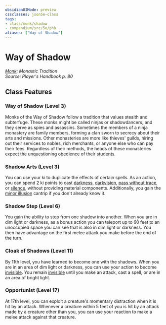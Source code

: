 ```yaml
---
obsidianUIMode: preview
cssclasses: json5e-class
tags:
- class/monk/shadow
- compendium/src/5e/phb
aliases: ["Way of Shadow"]
---
```

# Way of Shadow
*[Monk](monk.md): Monastic Tradition*  
*Source: Player's Handbook p. 80*  


## Class Features

### Way of Shadow (Level 3)

Monks of the Way of Shadow follow a tradition that values stealth and subterfuge. These monks might be called ninjas or shadowdancers, and they serve as spies and assassins. Sometimes the members of a ninja monastery are family members, forming a clan sworn to secrecy about their arts and missions. Other monasteries are more like thieves' guilds, hiring out their services to nobles, rich merchants, or anyone else who can pay their fees. Regardless of their methods, the heads of these monasteries expect the unquestioning obedience of their students.

### Shadow Arts (Level 3)

You can use your ki to duplicate the effects of certain spells. As an action, you can spend 2 ki points to cast [darkness](4-Resources/Compendium/spells/darkness.md), [darkvision](4-Resources/Compendium/spells/darkvision.md), [pass without trace](4-Resources/Compendium/spells/pass-without-trace.md), or [silence](4-Resources/Compendium/spells/silence.md), without providing material components. Additionally, you gain the [minor illusion](4-Resources/Compendium/spells/minor-illusion.md) cantrip if you don't already know it.

### Shadow Step (Level 6)

You gain the ability to step from one shadow into another. When you are in dim light or darkness, as a bonus action you can teleport up to 60 feet to an unoccupied space you can see that is also in dim light or darkness. You then have advantage on the first melee attack you make before the end of the turn.

### Cloak of Shadows (Level 11)

By 11th level, you have learned to become one with the shadows. When you are in an area of dim light or darkness, you can use your action to become [invisible](4-Resources/Compendium/rules/conditions.md#invisible). You remain [invisible](4-Resources/Compendium/rules/conditions.md#invisible) until you make an attack, cast a spell, or are in an area of bright light.

### Opportunist (Level 17)

At 17th level, you can exploit a creature's momentary distraction when it is hit by an attack. Whenever a creature within 5 feet of you is hit by an attack made by a creature other than you, you can use your reaction to make a melee attack against that creature.